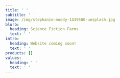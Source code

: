 ```yaml
---
title: ' '
subtitle: ' '
image: /img/stephanie-moody-1439580-unsplash.jpg
blurb:
  heading: Science Fiction Farms
  text: ' '
intro:
  heading: Website coming soon!
  text: ' '
products: []
values:
  heading: ' '
  text: ' '
---
```



